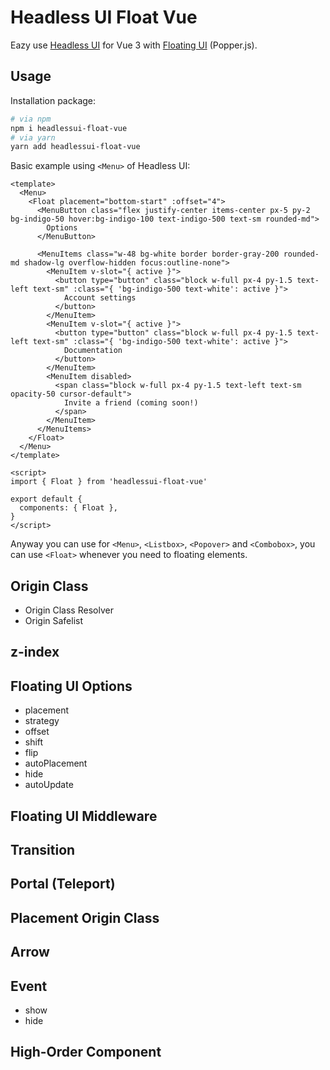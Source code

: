# Headless UI Float Vue

Eazy use [Headless UI](https://headlessui.dev/) for Vue 3 with [Floating UI](https://floating-ui.com/) (Popper.js).

## Usage

Installation package:

```bash
# via npm
npm i headlessui-float-vue
# via yarn
yarn add headlessui-float-vue
```

Basic example using `<Menu>` of Headless UI:

```vue
<template>
  <Menu>
    <Float placement="bottom-start" :offset="4">
      <MenuButton class="flex justify-center items-center px-5 py-2 bg-indigo-50 hover:bg-indigo-100 text-indigo-500 text-sm rounded-md">
        Options
      </MenuButton>

      <MenuItems class="w-48 bg-white border border-gray-200 rounded-md shadow-lg overflow-hidden focus:outline-none">
        <MenuItem v-slot="{ active }">
          <button type="button" class="block w-full px-4 py-1.5 text-left text-sm" :class="{ 'bg-indigo-500 text-white': active }">
            Account settings
          </button>
        </MenuItem>
        <MenuItem v-slot="{ active }">
          <button type="button" class="block w-full px-4 py-1.5 text-left text-sm" :class="{ 'bg-indigo-500 text-white': active }">
            Documentation
          </button>
        </MenuItem>
        <MenuItem disabled>
          <span class="block w-full px-4 py-1.5 text-left text-sm opacity-50 cursor-default">
            Invite a friend (coming soon!)
          </span>
        </MenuItem>
      </MenuItems>
    </Float>
  </Menu>
</template>

<script>
import { Float } from 'headlessui-float-vue'

export default {
  components: { Float },
}
</script>
```

Anyway you can use for `<Menu>`, `<Listbox>`, `<Popover>` and `<Combobox>`, you can use `<Float>` whenever you need to floating elements.

## Origin Class

* Origin Class Resolver
* Origin Safelist

## z-index

## Floating UI Options

* placement
* strategy
* offset
* shift
* flip
* autoPlacement
* hide
* autoUpdate

## Floating UI Middleware

## Transition

## Portal (Teleport)

## Placement Origin Class

## Arrow

## Event

* show
* hide

## High-Order Component
